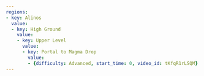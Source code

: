 ```yaml
---
regions:
- key: Alinos
  value:
  - key: High Ground
    value:
    - key: Upper Level
      value:
      - key: Portal to Magma Drop
        value:
        - {difficulty: Advanced, start_time: 0, video_id: tKfqR1rLSQM}
---
```

